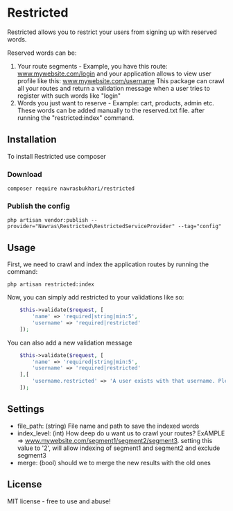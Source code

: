 # Restricted

Restricted allows you to restrict your users from signing up with reserved words.

Reserved words can be:

1. Your route segments - Example, you have this route: www.mywebsite.com/login
and your application allows to view user profile like this: www.mywebsite.com/username
This package can crawl all your routes and return a validation message when a user tries to register with such words like "login"
2. Words you just want to reserve - Example: cart, products, admin etc. These words can  be added manually to the reserved.txt file. after running the "restricted:index" command.

## Installation

To install Restricted use composer

### Download

```
composer require nawrasbukhari/restricted
```

### Publish the config

```
php artisan vendor:publish --provider="Nawras\Restricted\RestrictedServiceProvider" --tag="config"
```

## Usage

First, we need to crawl and index the application routes by running the command:

```
php artisan restricted:index
```
Now, you can simply add restricted to your validations like so:

```php
    $this->validate($request, [
        'name' => 'required|string|min:5',
        'username' => 'required|restricted'
    ]);
```
You can also add a new validation message

```php
    $this->validate($request, [
        'name' => 'required|string|min:5',
        'username' => 'required|restricted'
    ],[
    	'username.restricted' => 'A user exists with that username. Please try another or add more characters'
    ]);
```
## Settings

* file_path: (string) File name and path to save the indexed words
* index_level: (int) How deep do u want us to crawl your routes? ExAMPLE => www.mywebsite.com/segment1/segment2/segment3. setting this value to '2', will allow indexing of segment1 and segment2 and exclude segment3
* merge: (bool) should we to merge the new results with the old ones

## License

MIT license - free to use and abuse!
